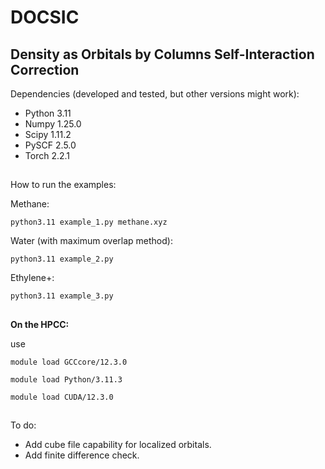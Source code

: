 # DOCSIC
## Density as Orbitals by Columns Self-Interaction Correction 

Dependencies (developed and tested, but other versions might work):

- Python 3.11
- Numpy 1.25.0
- Scipy 1.11.2
- PySCF 2.5.0
- Torch 2.2.1


##

How to run the examples:

Methane:
```
python3.11 example_1.py methane.xyz
```
Water (with maximum overlap method):
```
python3.11 example_2.py
```
Ethylene+:
```
python3.11 example_3.py
```

##

**On the HPCC:**

use

```
module load GCCcore/12.3.0
```

```
module load Python/3.11.3
```

```
module load CUDA/12.3.0
```

##
To do:

- Add cube file capability for localized orbitals.
- Add finite difference check.
  
